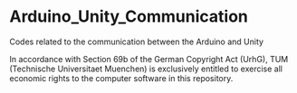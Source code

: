 # Arduino_Unity_Communication
Codes related to the communication between the Arduino and Unity

In accordance with Section 69b of the German Copyright Act (UrhG), TUM (Technische Universitaet Muenchen) is exclusively entitled to exercise all economic rights to the computer software in this repository.
